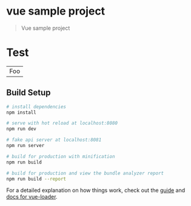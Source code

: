 # vue sample project

> Vue sample project

# Test

<table>
  <tr>
    <td>Foo</td>
  </tr>
</table>

## Build Setup

``` bash
# install dependencies
npm install

# serve with hot reload at localhost:8080
npm run dev

# fake api server at localhost:8081
npm run server

# build for production with minification
npm run build

# build for production and view the bundle analyzer report
npm run build --report
```

For a detailed explanation on how things work, check out the [guide](http://vuejs-templates.github.io/webpack/) and [docs for vue-loader](http://vuejs.github.io/vue-loader).
